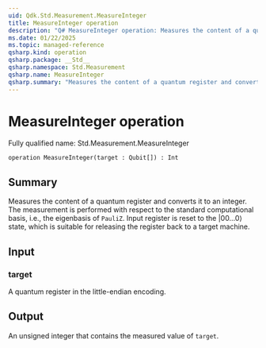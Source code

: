 ```yaml
---
uid: Qdk.Std.Measurement.MeasureInteger
title: MeasureInteger operation
description: "Q# MeasureInteger operation: Measures the content of a quantum register and converts it to an integer. The measurement is performed with respect to the standard computational basis, i.e., the eigenbasis of `PauliZ`. Input register is reset to the |00...0⟩ state, which is suitable for releasing the register back to a target machine."
ms.date: 01/22/2025
ms.topic: managed-reference
qsharp.kind: operation
qsharp.package: __Std__
qsharp.namespace: Std.Measurement
qsharp.name: MeasureInteger
qsharp.summary: "Measures the content of a quantum register and converts it to an integer. The measurement is performed with respect to the standard computational basis, i.e., the eigenbasis of `PauliZ`. Input register is reset to the |00...0⟩ state, which is suitable for releasing the register back to a target machine."
---
```


# MeasureInteger operation

Fully qualified name: Std.Measurement.MeasureInteger

```qsharp
operation MeasureInteger(target : Qubit[]) : Int
```

## Summary
Measures the content of a quantum register and converts it to an integer.
The measurement is performed with respect to the standard computational basis,
i.e., the eigenbasis of `PauliZ`. Input register is reset to the |00...0⟩ state,
which is suitable for releasing the register back to a target machine.

## Input
### target
A quantum register in the little-endian encoding.

## Output
An unsigned integer that contains the measured value of `target`.
